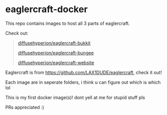 # eaglercraft-docker
This repo contains images to host all 3 parts of eaglercraft.

Check out:

> [diffusehyperion/eaglercraft-bukkit](https://hub.docker.com/r/diffusehyperion/eaglercraft-bukkit)
> 
> [diffusehyperion/eaglercraft-bungee](https://hub.docker.com/r/diffusehyperion/eaglercraft-bungee)
> 
> [diffusehyperion/eaglercraft-website](https://hub.docker.com/r/diffusehyperion/eaglercraft-website)

Eaglercraft is from https://github.com/LAX1DUDE/eaglercraft, check it out!

Each image are in seperate folders, i think u can figure out which is which lol

This is my first docker image(s)! dont yell at me for stupid stuff pls

PRs appreciated :)
